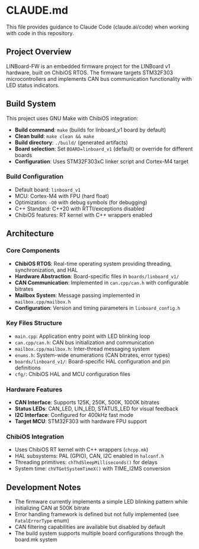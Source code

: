 # CLAUDE.md

This file provides guidance to Claude Code (claude.ai/code) when working with code in this repository.

## Project Overview

LINBoard-FW is an embedded firmware project for the LINBoard v1 hardware, built on ChibiOS RTOS. The firmware targets STM32F303 microcontrollers and implements CAN bus communication functionality with LED status indicators.

## Build System

This project uses GNU Make with ChibiOS integration:

- **Build command**: `make` (builds for linboard_v1 board by default)
- **Clean build**: `make clean && make`
- **Build directory**: `./build/` (generated artifacts)
- **Board selection**: Set `BOARD=linboard_v1` (default) or override for different boards
- **Configuration**: Uses STM32F303xC linker script and Cortex-M4 target

### Build Configuration
- Default board: `linboard_v1`
- MCU: Cortex-M4 with FPU (hard float)
- Optimization: `-O0` with debug symbols (for debugging)
- C++ Standard: C++20 with RTTI/exceptions disabled
- ChibiOS features: RT kernel with C++ wrappers enabled

## Architecture

### Core Components
- **ChibiOS RTOS**: Real-time operating system providing threading, synchronization, and HAL
- **Hardware Abstraction**: Board-specific files in `boards/linboard_v1/`
- **CAN Communication**: Implemented in `can.cpp/can.h` with configurable bitrates
- **Mailbox System**: Message passing implemented in `mailbox.cpp/mailbox.h`
- **Configuration**: Version and timing parameters in `linboard_config.h`

### Key Files Structure
- `main.cpp`: Application entry point with LED blinking loop
- `can.cpp/can.h`: CAN bus initialization and communication
- `mailbox.cpp/mailbox.h`: Inter-thread messaging system
- `enums.h`: System-wide enumerations (CAN bitrates, error types)
- `boards/linboard_v1/`: Board-specific HAL configuration and pin definitions
- `cfg/`: ChibiOS HAL and MCU configuration files

### Hardware Features
- **CAN Interface**: Supports 125K, 250K, 500K, 1000K bitrates
- **Status LEDs**: CAN_LED, LIN_LED, STATUS_LED for visual feedback
- **I2C Interface**: Configured for 400kHz fast mode
- **Target MCU**: STM32F303 with hardware FPU support

### ChibiOS Integration
- Uses ChibiOS RT kernel with C++ wrappers (`chcpp.mk`)
- HAL subsystems: PAL (GPIO), CAN, I2C enabled in `halconf.h`
- Threading primitives: `chThdSleepMilliseconds()` for delays
- System time: `chVTGetSystemTimeX()` with TIME_I2MS conversion

## Development Notes

- The firmware currently implements a simple LED blinking pattern while initializing CAN at 500K bitrate
- Error handling framework is defined but not fully implemented (see `FatalErrorType` enum)
- CAN filtering capabilities are available but disabled by default
- The build system supports multiple board configurations through the board.mk system